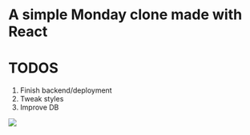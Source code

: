 # A simple Monday clone made with React

# TODOS
1. Finish backend/deployment
2. Tweak styles
3. Improve DB

![](https://i.imgur.com/oNaSU6X.gif)
